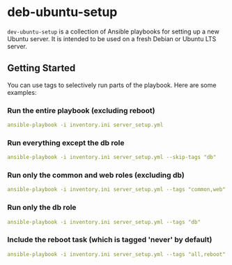 # deb-ubuntu-setup

`dev-ubuntu-setup` is a collection of Ansible playbooks for setting up a new
Ubuntu server. It is intended to be used on a fresh Debian or Ubuntu LTS server.

## Getting Started

You can use tags to selectively run parts of the playbook. Here are some
examples:

### Run the entire playbook (excluding reboot)

```yaml
ansible-playbook -i inventory.ini server_setup.yml
```

### Run everything except the db role

```yaml
ansible-playbook -i inventory.ini server_setup.yml --skip-tags "db"
```

### Run only the common and web roles (excluding db)

```yaml
ansible-playbook -i inventory.ini server_setup.yml --tags "common,web"
```

### Run only the db role

```yaml
ansible-playbook -i inventory.ini server_setup.yml --tags "db"
```

### Include the reboot task (which is tagged 'never' by default)

```yaml
ansible-playbook -i inventory.ini server_setup.yml --tags "all,reboot"
```
